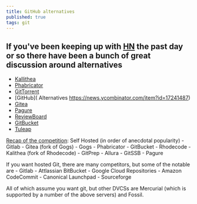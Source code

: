 ```yaml
---
title: GitHub alternatives
published: true
tags: git
---
```

## If you've been keeping up with [HN](https://news.ycombinator.com/item?id=17252838) the past day or so there have been a bunch of great discussion around alternatives
- [Kallithea]( https://news.ycombinator.com/item?id=17246386)
- [Phabricator]( https://news.ycombinator.com/item?id=17245649)
- [GitTorrent]( https://news.ycombinator.com/item?id=17234498 )
- [GitHub]( Alternatives https://news.ycombinator.com/item?id=17241487)
- [Gitea]( https://news.ycombinator.com/item?id=17245246)
- [Pagure]( https://pagure.io/pagure)
- [ReviewBoard]( https://www.reviewboard.org/)
- [GitBucket]( https://gitbucket.github.io/)
- [Tuleap]( https://www.tuleap.org/)

[Recap of the competition](https://news.ycombinator.com/item?id=17246386):
Self Hosted (in order of anecdotal popularity) - Gitlab - Gitea (fork of Gogs) - Gogs - Phabricator - GitBucket - Rhodecode - Kalithea (fork of Rhodecode) - GitPrep - Allura - GitSSB - Pagure

If you want hosted Git, there are many competitors, but some of the notable are - Gitlab - Attlassian BitBucket - Google Cloud Repositories - Amazon CodeCommit - Canonical Launchpad - Sourceforge

All of which assume you want git, but other DVCSs are Mercurial (which is supported by a number of the above servers) and Fossil.
